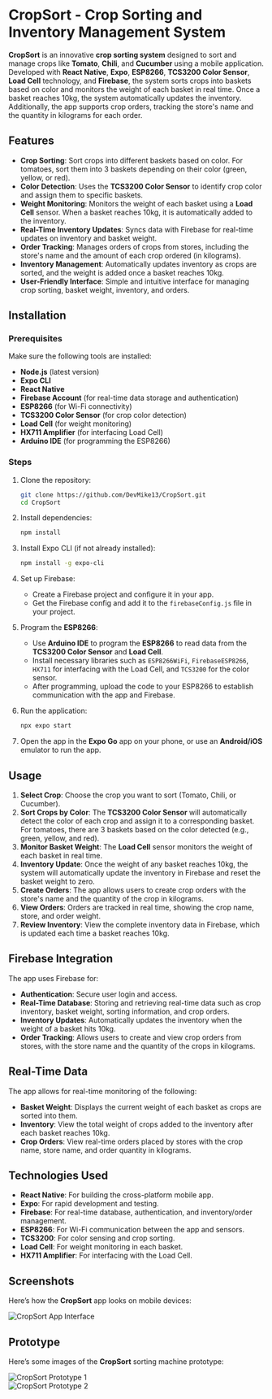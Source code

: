 # CropSort - Crop Sorting and Inventory Management System

**CropSort** is an innovative **crop sorting system** designed to sort and manage crops like **Tomato**, **Chili**, and **Cucumber** using a mobile application. Developed with **React Native**, **Expo**, **ESP8266**, **TCS3200 Color Sensor**, **Load Cell** technology, and **Firebase**, the system sorts crops into baskets based on color and monitors the weight of each basket in real time. Once a basket reaches 10kg, the system automatically updates the inventory. Additionally, the app supports crop orders, tracking the store's name and the quantity in kilograms for each order.

## Features

- **Crop Sorting**: Sort crops into different baskets based on color. For tomatoes, sort them into 3 baskets depending on their color (green, yellow, or red).
- **Color Detection**: Uses the **TCS3200 Color Sensor** to identify crop color and assign them to specific baskets.
- **Weight Monitoring**: Monitors the weight of each basket using a **Load Cell** sensor. When a basket reaches 10kg, it is automatically added to the inventory.
- **Real-Time Inventory Updates**: Syncs data with Firebase for real-time updates on inventory and basket weight.
- **Order Tracking**: Manages orders of crops from stores, including the store's name and the amount of each crop ordered (in kilograms).
- **Inventory Management**: Automatically updates inventory as crops are sorted, and the weight is added once a basket reaches 10kg.
- **User-Friendly Interface**: Simple and intuitive interface for managing crop sorting, basket weight, inventory, and orders.

## Installation

### Prerequisites

Make sure the following tools are installed:

- **Node.js** (latest version)
- **Expo CLI**
- **React Native**
- **Firebase Account** (for real-time data storage and authentication)
- **ESP8266** (for Wi-Fi connectivity)
- **TCS3200 Color Sensor** (for crop color detection)
- **Load Cell** (for weight monitoring)
- **HX711 Amplifier** (for interfacing Load Cell)
- **Arduino IDE** (for programming the ESP8266)

### Steps

1. Clone the repository:

    ```bash
    git clone https://github.com/DevMike13/CropSort.git
    cd CropSort
    ```

2. Install dependencies:

    ```bash
    npm install
    ```

3. Install Expo CLI (if not already installed):

    ```bash
    npm install -g expo-cli
    ```

4. Set up Firebase:
   - Create a Firebase project and configure it in your app.
   - Get the Firebase config and add it to the `firebaseConfig.js` file in your project.

5. Program the **ESP8266**:
   - Use **Arduino IDE** to program the **ESP8266** to read data from the **TCS3200 Color Sensor** and **Load Cell**.
   - Install necessary libraries such as `ESP8266WiFi`, `FirebaseESP8266`, `HX711` for interfacing with the Load Cell, and `TCS3200` for the color sensor.
   - After programming, upload the code to your ESP8266 to establish communication with the app and Firebase.

6. Run the application:

    ```bash
    npx expo start
    ```

7. Open the app in the **Expo Go** app on your phone, or use an **Android/iOS** emulator to run the app.

## Usage

1. **Select Crop**: Choose the crop you want to sort (Tomato, Chili, or Cucumber).
2. **Sort Crops by Color**: The **TCS3200 Color Sensor** will automatically detect the color of each crop and assign it to a corresponding basket. For tomatoes, there are 3 baskets based on the color detected (e.g., green, yellow, and red).
3. **Monitor Basket Weight**: The **Load Cell** sensor monitors the weight of each basket in real time.
4. **Inventory Update**: Once the weight of any basket reaches 10kg, the system will automatically update the inventory in Firebase and reset the basket weight to zero.
5. **Create Orders**: The app allows users to create crop orders with the store's name and the quantity of the crop in kilograms.
6. **View Orders**: Orders are tracked in real time, showing the crop name, store, and order weight.
7. **Review Inventory**: View the complete inventory data in Firebase, which is updated each time a basket reaches 10kg.

## Firebase Integration

The app uses Firebase for:

- **Authentication**: Secure user login and access.
- **Real-Time Database**: Storing and retrieving real-time data such as crop inventory, basket weight, sorting information, and crop orders.
- **Inventory Updates**: Automatically updates the inventory when the weight of a basket hits 10kg.
- **Order Tracking**: Allows users to create and view crop orders from stores, with the store name and the quantity of the crops in kilograms.

## Real-Time Data

The app allows for real-time monitoring of the following:

- **Basket Weight**: Displays the current weight of each basket as crops are sorted into them.
- **Inventory**: View the total weight of crops added to the inventory after each basket reaches 10kg.
- **Crop Orders**: View real-time orders placed by stores with the crop name, store name, and order quantity in kilograms.

## Technologies Used

- **React Native**: For building the cross-platform mobile app.
- **Expo**: For rapid development and testing.
- **Firebase**: For real-time database, authentication, and inventory/order management.
- **ESP8266**: For Wi-Fi communication between the app and sensors.
- **TCS3200**: For color sensing and crop sorting.
- **Load Cell**: For weight monitoring in each basket.
- **HX711 Amplifier**: For interfacing with the Load Cell.

## Screenshots

Here’s how the **CropSort** app looks on mobile devices:

![CropSort App Interface](./assets/CropSort.jpg)

## Prototype

Here’s some images of the **CropSort** sorting machine prototype:

![CropSort Prototype 1](./assets/CropSort-Machine.jpg)  
![CropSort Prototype 2](./assets/CropSort-Machine-2.jpg)
